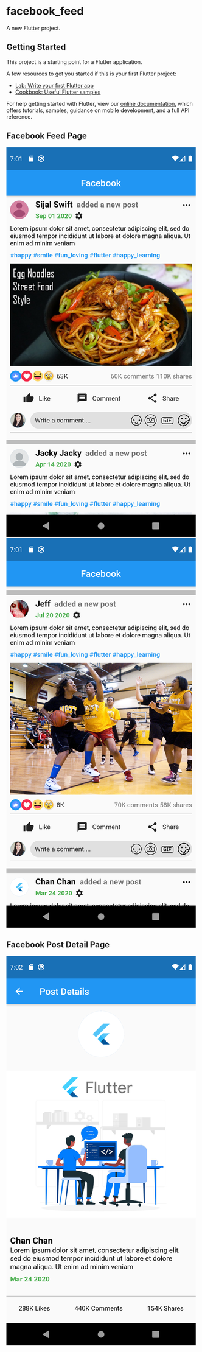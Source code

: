 # facebook_feed

A new Flutter project.

## Getting Started

This project is a starting point for a Flutter application.

A few resources to get you started if this is your first Flutter project:

- [Lab: Write your first Flutter app](https://flutter.dev/docs/get-started/codelab)
- [Cookbook: Useful Flutter samples](https://flutter.dev/docs/cookbook)

For help getting started with Flutter, view our
[online documentation](https://flutter.dev/docs), which offers tutorials,
samples, guidance on mobile development, and a full API reference.

## Facebook Feed Page
![frontPage image](https://github.com/binita670/flutter-facebook-feed/blob/master/screenshots/Screenshot_1608470195.png)
![image](https://github.com/binita670/flutter-facebook-feed/blob/master/screenshots/Screenshot_1608470220.png)

## Facebook Post Detail Page
![image](https://github.com/binita670/flutter-facebook-feed/blob/master/screenshots/Screenshot_1608470244.png)
